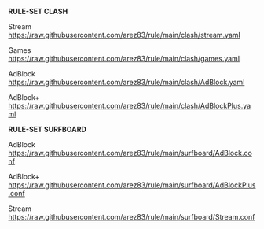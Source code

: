 **RULE-SET CLASH**

Stream
https://raw.githubusercontent.com/arez83/rule/main/clash/stream.yaml

Games
https://raw.githubusercontent.com/arez83/rule/main/clash/games.yaml

AdBlock
https://raw.githubusercontent.com/arez83/rule/main/clash/AdBlock.yaml

AdBlock+
https://raw.githubusercontent.com/arez83/rule/main/clash/AdBlockPlus.yaml

**RULE-SET SURFBOARD**

AdBlock
https://raw.githubusercontent.com/arez83/rule/main/surfboard/AdBlock.conf

AdBlock+
https://raw.githubusercontent.com/arez83/rule/main/surfboard/AdBlockPlus.conf

Stream
https://raw.githubusercontent.com/arez83/rule/main/surfboard/Stream.conf

